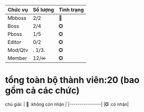 | Chức vụ 	| Số lượng  	| Tình trạng  	|
|---------	|-----------	|---	|
| Mbboss  	|    2/2       	|   :no_entry_sign:	|
| Boss    	|      2/4     	|   :negative_squared_cross_mark:	|
| Pboss 	   |       1/5    	|   	:negative_squared_cross_mark:
| Editor  	|      0/2     	|   :negative_squared_cross_mark:	|
| Mod/Qtv  |.     1/3.     |    :negative_squared_cross_mark:
| Member  	|       12/∞  	|   :negative_squared_cross_mark:	|


# tổng toàn bộ thành viên:20 (bao gồm cả các chức)  
 chú giải:
 | :no_entry_sign: :không còn nhận |
 |----------------|
 |:negative_squared_cross_mark:	:có nhận|
